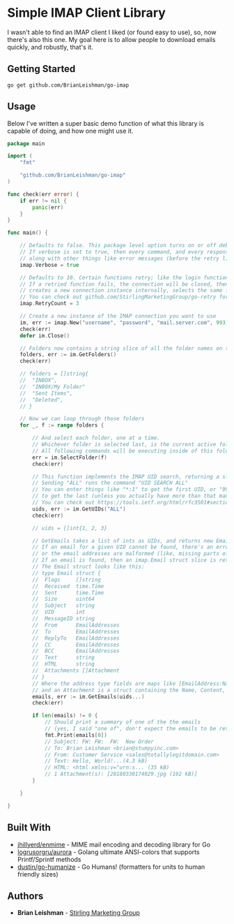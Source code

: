 ﻿# Simple IMAP Client Library

I wasn't able to find an IMAP client I liked (or found easy to use), so, now there's also this one. My goal here is to allow people to download emails quickly, and robustly, that's it.

## Getting Started

```shell
go get github.com/BrianLeishman/go-imap
```

## Usage

Below I've written a super basic demo function of what this library is capable of doing, and how one might use it.

```go
package main

import (
	"fmt"

	"github.com/BrianLeishman/go-imap"
)

func check(err error) {
	if err != nil {
		panic(err)
	}
}

func main() {

	// Defaults to false. This package level option turns on or off debugging output, essentially.
	// If verbose is set to true, then every command, and every response, is printed,
	// along with other things like error messages (before the retry limit is reached)
	imap.Verbose = true

	// Defaults to 10. Certain functions retry; like the login function, and the new connection function.
	// If a retried function fails, the connection will be closed, then the program sleeps for an increasing amount of time,
	// creates a new connection instance internally, selects the same folder, and retries the failed command(s).
	// You can check out github.com/StirlingMarketingGroup/go-retry for the retry implementation being used
	imap.RetryCount = 3

	// Create a new instance of the IMAP connection you want to use
	im, err := imap.New("username", "password", "mail.server.com", 993)
	check(err)
	defer im.Close()

	// Folders now contains a string slice of all the folder names on the connection
	folders, err := im.GetFolders()
	check(err)

	// folders = []string{
	// 	"INBOX",
	// 	"INBOX/My Folder"
	// 	"Sent Items",
	// 	"Deleted",
	// }

	// Now we can loop through those folders
	for _, f := range folders {

		// And select each folder, one at a time.
		// Whichever folder is selected last, is the current active folder.
		// All following commands will be executing inside of this folder
		err = im.SelectFolder(f)
		check(err)

		// This function implements the IMAP UID search, returning a slice of ints
		// Sending "ALL" runs the command "UID SEARCH ALL"
		// You can enter things like "*:1" to get the first UID, or "999999999:*"
		// to get the last (unless you actually have more than that many emails)
		// You can check out https://tools.ietf.org/html/rfc3501#section-6.4.4 for more
		uids, err := im.GetUIDs("ALL")
		check(err)

		// uids = []int{1, 2, 3}

		// GetEmails takes a list of ints as UIDs, and returns new Email objects.
		// If an email for a given UID cannot be found, there's an error parsing its body,
		// or the email addresses are malformed (like, missing parts of the address), then it is skipped
		// If an email is found, then an imap.Email struct slice is returned with the information from the email.
		// The Email struct looks like this:
		// type Email struct {
		// 	Flags     []string
		// 	Received  time.Time
		// 	Sent      time.Time
		// 	Size      uint64
		// 	Subject   string
		// 	UID       int
		// 	MessageID string
		// 	From      EmailAddresses
		// 	To        EmailAddresses
		// 	ReplyTo   EmailAddresses
		// 	CC        EmailAddresses
		// 	BCC       EmailAddresses
		// 	Text      string
		// 	HTML      string
		//	Attachments []Attachment
		// }
		// Where the address type fields are maps like [EmailAddress:Name EmailAddress2:Name2]
		// and an Attachment is a struct containing the Name, Content, and the MimeType (both as strings)
		emails, err := im.GetEmails(uids...)
		check(err)

		if len(emails) != 0 {
			// Should print a summary of one of the the emails
			// (yes, I said "one of", don't expect the emails to be returned in any particular order)
			fmt.Print(emails[0])
			// Subject: FW: FW:  FW:  New Order
			// To: Brian Leishman <brian@stumpyinc.com>
			// From: Customer Service <sales@totallylegitdomain.com>
			// Text: Hello, World!...(4.3 kB)
			// HTML: <html xmlns:v="urn:s... (35 kB)
			// 1 Attachment(s): [20180330174029.jpg (192 kB)]
		}

	}

}
```

## Built With

- [jhillyerd/enmime](github.com/jhillyerd/enmime) - MIME mail encoding and decoding library for Go
- [logrusorgru/aurora](github.com/logrusorgru/aurora) - Golang ultimate ANSI-colors that supports Printf/Sprintf methods
- [dustin/go-humanize](github.com/dustin/go-humanize) - Go Humans! (formatters for units to human friendly sizes)

## Authors

- **Brian Leishman** - [Stirling Marketing Group](https://github.com/StirlingMarketingGroup)
 
 
 
 
 
 
 
 
 
 
 
 
 
 
 
 
 
 
 
 
 
 
 
 
 
 
 
 
 
 
 
 
 
 
 
 
 
 
 
 
 

